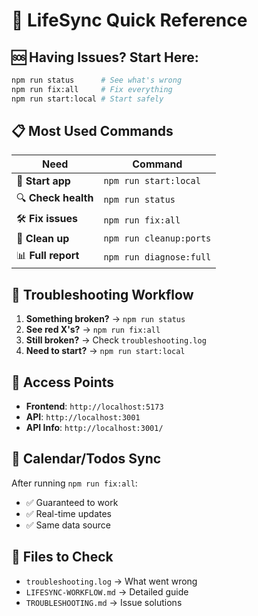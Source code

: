 # 🚀 LifeSync Quick Reference

## 🆘 Having Issues? Start Here:

```bash
npm run status      # See what's wrong
npm run fix:all     # Fix everything  
npm run start:local # Start safely
```

## 📋 Most Used Commands

| Need | Command |
|------|---------|
| 🚀 **Start app** | `npm run start:local` |
| 🔍 **Check health** | `npm run status` |
| 🛠️ **Fix issues** | `npm run fix:all` |
| 🧹 **Clean up** | `npm run cleanup:ports` |
| 📊 **Full report** | `npm run diagnose:full` |

## 🔧 Troubleshooting Workflow

1. **Something broken?** → `npm run status`
2. **See red X's?** → `npm run fix:all`  
3. **Still broken?** → Check `troubleshooting.log`
4. **Need to start?** → `npm run start:local`

## 🎯 Access Points

- **Frontend**: `http://localhost:5173`
- **API**: `http://localhost:3001`
- **API Info**: `http://localhost:3001/`

## 🔄 Calendar/Todos Sync

After running `npm run fix:all`:
- ✅ Guaranteed to work
- ✅ Real-time updates
- ✅ Same data source

## 📝 Files to Check

- `troubleshooting.log` → What went wrong
- `LIFESYNC-WORKFLOW.md` → Detailed guide
- `TROUBLESHOOTING.md` → Issue solutions